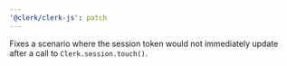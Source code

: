 ```yaml
---
'@clerk/clerk-js': patch
---
```


Fixes a scenario where the session token would not immediately update after a call to `Clerk.session.touch()`.
